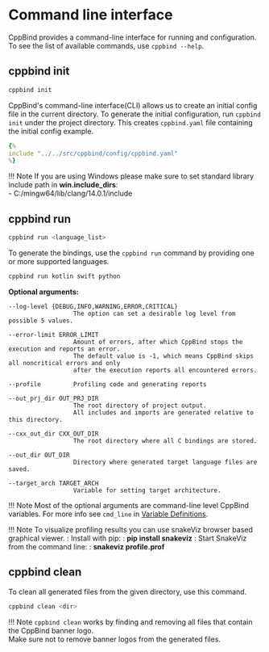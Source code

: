 # Command line interface

CppBind provides a command-line interface for running and configuration.
To see the list of available commands, use `cppbind --help`.

## cppbind init

``` bash
cppbind init
```

CppBind's command-line interface(CLI) allows us to create an initial
config file in the current directory. To generate the initial
configuration, run `cppbind init` under the project directory. This
creates `cppbind.yaml` file containing the initial config example.

~~~Yaml
{% 
include "../../src/cppbind/config/cppbind.yaml"
%} 
~~~

!!! Note
    If you are using Windows please make sure to set standard library
    include path in **win.include_dirs**: <br />
    - C:/mingw64/lib/clang/14.0.1/include

## cppbind run

``` bash
cppbind run <language_list>
```

To generate the bindings, use the `cppbind run` command by providing one
or more supported languages.

``` bash
cppbind run kotlin swift python
```

**Optional arguments:**

``` text
--log-level {DEBUG,INFO,WARNING,ERROR,CRITICAL}
                  The option can set a desirable log level from possible 5 values.

--error-limit ERROR_LIMIT
                  Amount of errors, after which CppBind stops the execution and reports an error.
                  The default value is -1, which means CppBind skips all noncritical errors and only
                  after the execution reports all encountered errors.
                  
--profile         Profiling code and generating reports

--out_prj_dir OUT_PRJ_DIR
                  The root directory of project output.
                  All includes and imports are generated relative to this directory.

--cxx_out_dir CXX_OUT_DIR
                  The root directory where all C bindings are stored.

--out_dir OUT_DIR
                  Directory where generated target language files are saved.

--target_arch TARGET_ARCH
                  Variable for setting target architecture.
```

!!! Note
    Most of the optional arguments are command-line level CppBind variables.
    For more info see `cmd_line` in [Variable Definitions](../main_features/var_def.md).

!!! Note
    To visualize profiling results you can use snakeViz browser based graphical viewer.
    : Install with pip:
        : **pip install snakeviz**
    : Start SnakeViz from the command line:
        : **snakeviz profile.prof**

## cppbind clean

To clean all generated files from the given directory, use this command.

``` bash
cppbind clean <dir>
```

!!! Note
    `cppbind clean` works by finding and removing all files that contain
    the CppBind banner logo. <br />
    Make sure not to remove banner logos from the generated files.
